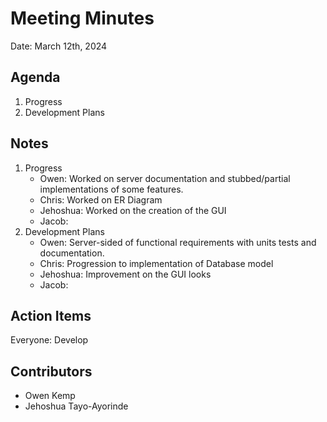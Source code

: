 # Meeting Minutes

Date: March 12th, 2024

## Agenda
1. Progress
2. Development Plans

## Notes

1. Progress
   - Owen: Worked on server documentation and stubbed/partial implementations of some features.
   - Chris: Worked on ER Diagram
   - Jehoshua: Worked on the creation of the GUI
   - Jacob:
2. Development Plans
   - Owen: Server-sided of functional requirements with units tests and documentation.
   - Chris: Progression to implementation of Database model
   - Jehoshua: Improvement on the GUI looks
   - Jacob:
  
## Action Items

Everyone: Develop

## Contributors
- Owen Kemp
- Jehoshua Tayo-Ayorinde
